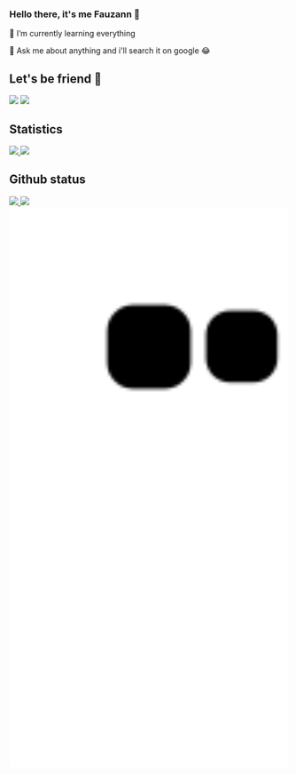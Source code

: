 ### Hello there, it's me Fauzann 👋
🌱 I’m currently learning everything 

💬 Ask me about anything and i'll search it on google 😂

## Let's be friend 👋
  <a href= "https://www.instagram.com/fauzannursalma/"><img src="https://img.icons8.com/dusk/48/000000/instagram.png"/></a>
  <a href= "https://www.linkedin.com/in/fauzannursalma/"><img src="https://img.icons8.com/dusk/48/000000/linkedin.png"/></a>


## Statistics
<p align="left">
<a href="https://github.com/fauzannursalma">
<img height="170em" src="https://github-readme-stats-eight-theta.vercel.app/api/top-langs/?username=fauzannursalma&layout=compact&langs_count=8&theme=buefy&show_icons=true&title_color=fff&icon_color=79ff97&text_color=9f9f9f&bg_color=151515"/>
<img height="170em" src="https://github-readme-stats-eight-theta.vercel.app/api?username=fauzannursalma&show_icons=true&theme=buefy&include_all_commits=true&count_private=true&show_icons=true&title_color=fff&icon_color=79ff97&text_color=9f9f9f&bg_color=151515"/>
</a>
</p>

<!-- <p align="left">
<a href="https://github.com/fauzannursalma">
  <img height="200em" src="https://github-readme-stats.vercel.app/api/top-langs/?username=fauzannursalma&show_icons=true&title_color=fff&icon_color=79ff97&text_color=9f9f9f&bg_color=151515"/>
  <img height="200em" src="https://github-readme-stats.vercel.app/api/?username=fauzannursalma&show_icons=true&title_color=fff&icon_color=79ff97&text_color=9f9f9f&bg_color=151515"/>
</a>
</p> -->

<!-- ![Top Langs](https://github-readme-stats.vercel.app/api/top-langs/?username=fauzannursalma&show_icons=true&title_color=fff&icon_color=79ff97&text_color=9f9f9f&bg_color=151515)
![Anurag's GitHub stats](https://github-readme-stats.vercel.app/api/?username=fauzannursalma&show_icons=true&title_color=fff&icon_color=79ff97&text_color=9f9f9f&bg_color=151515)
<!-- (https://github.com/anuraghazra/github-readme-stats) -->



## Github status
<a href="https://github.com/fauzannursalma">
<img height="160em"  src="https://github-readme-stats.vercel.app/api?username=bayucucanh&show_icons=true&locale=en&theme=dracula&include_all_commits=true" />
<img height="160em" src="https://github-readme-streak-stats.herokuapp.com/?user=bayucucanh&theme=dracula&include_all_commits=true&count_private=true" />


<img align="center" alt="coding" width="1000" src="https://github.com/rafaballerini/rafaballerini/blob/output/github-contribution-grid-snake.svg">
